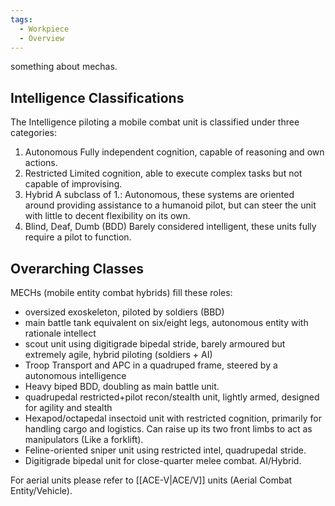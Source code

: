 ```yaml
---
tags:
  - Workpiece
  - Overview
---
```

something about mechas.
## Intelligence Classifications
The Intelligence piloting a mobile combat unit is classified under three categories:
1. Autonomous
	 Fully independent cognition, capable of reasoning and own actions. 
 2. Restricted
	 Limited cognition, able to execute complex tasks but not capable of improvising.
 3. Hybrid
	 A subclass of 1.: Autonomous,  these systems are oriented around providing assistance to a humanoid pilot, but can steer the unit with little to decent flexibility on its own.
4. Blind, Deaf, Dumb (BDD)
	 Barely considered intelligent, these units fully require a pilot to function.  
## Overarching Classes
MECHs (mobile entity combat hybrids) fill these roles:
- oversized exoskeleton, piloted by soldiers (BBD)
- main battle tank equivalent on six/eight legs, autonomous entity with rationale intellect
- scout unit using digitigrade bipedal stride, barely armoured but extremely agile, hybrid piloting (soldiers + AI)
- Troop Transport and APC in a quadruped frame, steered by a autonomous intelligence
- Heavy biped BDD, doubling as main battle unit.
- quadrupedal restricted+pilot recon/stealth unit, lightly armed, designed for agility and stealth
- Hexapod/octapedal insectoid unit with restricted cognition, primarily for handling cargo and logistics. 
	Can raise up its two front limbs to act as manipulators (Like a forklift). 
- Feline-oriented sniper unit using restricted intel, quadrupedal stride. 
- Digitigrade bipedal unit for close-quarter melee combat. AI/Hybrid.


For aerial units please refer to [[ACE-V|ACE/V]] units (Aerial Combat Entity/Vehicle).
